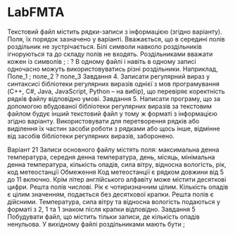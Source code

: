 # LabFMTA
Текстовий файл містить рядки-записи з інформацією (згідно варіанту). Поля, їх
порядок зазначено у варіанті. Вважається, що в середині полів роздільник не
зустрічається. Білі символи навколо роздільників ігноруються та до складу полів не
входять.
Роздільниками вважати кожен із символів ; : ?
В одному файлі і навіть в одному записі одночасно можуть використовуватись різні
роздільники.
Наприклад,
Поле_1 ; поле_2 ? поле_3
Завдання 4. Записати регулярний вираз у синтаксисі бібліотеки регулярних виразів
однієї з мов програмування (C++, C#, Java, JavaScript, Python – на вибір), що перевіряє
коректність рядків файлу відповідно умові.
Завдання 5. Написати програму, що за допомогою вбудованої бібліотеки регулярних
виразів за текстовим файлом будує інший текстовий файл у тому ж форматі з
інформацією згідно варіанту. Використовувати для перетворення рядків або виділення їх
частин засоби роботи з рядками або щось інше, відмінне від засобів бібліотеки
регулярних виразів, заборонено.

Варіант 21
Записи основного файлу містять поля: максимальна денна температура, середня денна
температура, день, місяць, мінімальна денна температура, кількість опадів, сила вітру,
відносна вологість, рік, код метеостанції
Обмеження
Код метеостанції є рядком довжини від 5 до 11 включно. Крім літер англійського
алфавіту може містити десяткові цифри. Решта полів числові.
Рік є чотиризначним цілим. Кількість опадів є цілим значенням, подається без
десяткової крапки. Решта полів є дійсними.
Температура, сила вітру та відносна вологість подаються у форматі з 2, 1 та 1 знаком
після крапки відповідно.
Завдання 5
Побудувати файл, що містить тільки записи, де кількість опадів ненульова. У
вихідному файлі роздільниками мають бути ;
